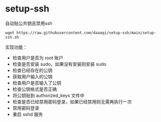 # setup-ssh
自动贴公共钥且禁用ssh

```
wget https://raw.githubusercontent.com/daaaqi/setup-ssh/main/setup-ssh.sh
```
 实现功能：

* 检查用户是否为 root 账户
* 检查是否安装 sudo，如果没有安装则安装 sudo
* 检查已经存在的公钥
* 获取用户输入的公钥
* 检查用户是否输入了公钥
* 检查公钥格式是否正确
* 将公钥贴到 authorized_keys 文件中
* 检查是否已经禁用密码登录，如果已经禁用则无需再执行一次
* 禁用密码登录
* 重启 sshd 服务

